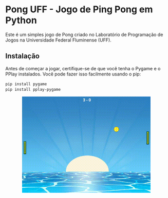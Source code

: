 # Pong UFF - Jogo de Ping Pong em Python

Este é um simples jogo de Pong criado no Laboratório de Programação de Jogos na Universidade Federal Fluminense (UFF).

## Instalação

Antes de começar a jogar, certifique-se de que você tenha o Pygame e o PPlay instalados. Você pode fazer isso facilmente usando o pip:

```bash
pip install pygame
pip install pplay-pygame
```
<p align="center">
  <img src="pong.gif" alt="" />
</p>


